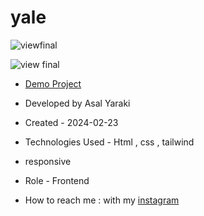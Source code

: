 # yale





![viewfinal](https://user-images.githubusercontent.com/109727844/204102879-086fee63-9bda-43b2-a1aa-49879c3f2d39.jpg)

![view final](https://user-images.githubusercontent.com/109727844/204102930-fac80657-4d16-4816-b476-a88e984abefe.jpg)

- [Demo Project](https://asalyaraki.github.io/yale/)

- Developed by Asal Yaraki

- Created - 2024-02-23

- Technologies Used - Html , css , tailwind

- responsive

- Role - Frontend

- How to reach me : with my [instagram](https://www.instagram.com/asal_yaraki_web?igsh=MXJl3ZQ==) 
